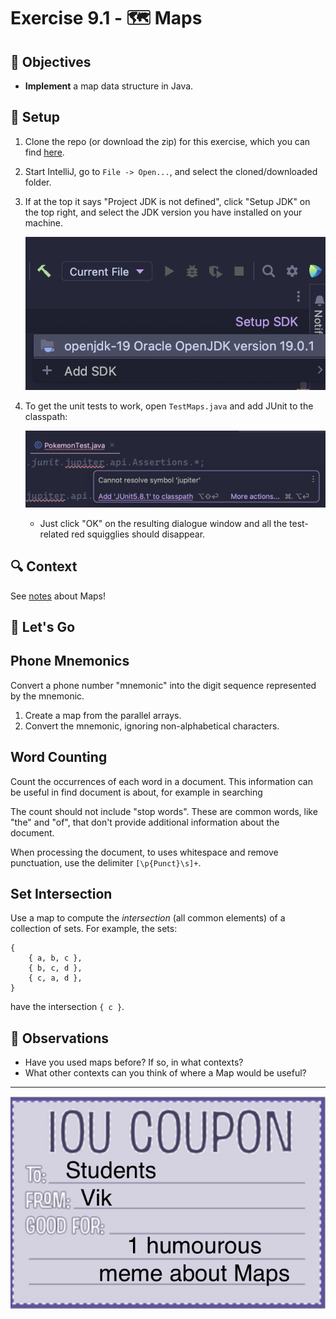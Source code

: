 # Exercise 9.1 - 🗺️ Maps

## 🎯 Objectives

- **Implement** a map data structure in Java.

## 🔨 Setup

1. Clone the repo (or download the zip) for this exercise, which you can find [here](https://github.com/JAC-CS-Programming-4-W23/E9.1-Maps).
2. Start IntelliJ, go to `File -> Open...`, and select the cloned/downloaded folder.
3. If at the top it says "Project JDK is not defined", click "Setup JDK" on the top right, and select the JDK version you have installed on your machine.

   ![Setup JDK](./images/Setup-JDK.png)

4. To get the unit tests to work, open `TestMaps.java` and add JUnit to the classpath:

   ![Setup Tests](./images/Setup-Tests.png)

   - Just click "OK" on the resulting dialogue window and all the test-related red squigglies should disappear.

## 🔍 Context

See [notes](https://jac-cs-programming-4-w23.github.io/Notes/#/9-Maps) about Maps!

## 🚦 Let's Go

## Phone Mnemonics

Convert a phone number "mnemonic" into the digit sequence represented by the mnemonic.

1. Create a map from the parallel arrays.
2. Convert the mnemonic, ignoring non-alphabetical characters.

## Word Counting

Count the occurrences of each word in a document. This information can be useful in find document is about, for example in searching

The count should not include "stop words". These are common words, like "the" and "of", that don't provide additional information about the document.

When processing the document, to uses whitespace and remove punctuation, use the delimiter `[\p{Punct}\s]+`.

## Set Intersection

Use a map to compute the _intersection_ (all common elements) of a collection of sets. For example, the sets:

```text
{
    { a, b, c },
    { b, c, d },
    { c, a, d },
}
```

have the intersection `{ c }`.

## 🔬 Observations

- Have you used maps before? If so, in what contexts?
- What other contexts can you think of where a Map would be useful?

---

![Comic](./images/Comic.png)
